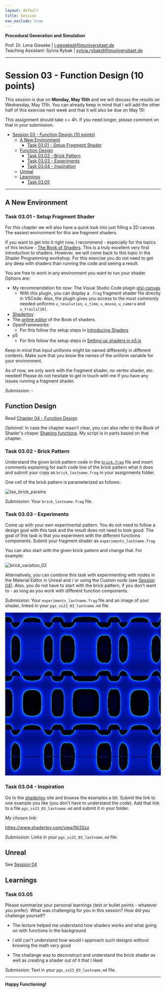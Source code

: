 ```yaml
---
layout: default
title: Session
nav_exclude: true
---
```


**Procedural Generation and Simulation**  


Prof. Dr. Lena Gieseke \| l.gieseke@filmuniversitaet.de  
Teaching Assistant: Sylvia Rybak \| sylvia.rybak@filmuniversitaet.de

---

# Session 03 - Function Design (10 points)

This session is due on **Monday, May 15th** and we will discuss the results on Wednesday, May 17th. You can already keep in mind that I will add the other half of this exercise next week and that it will also be due on May 15!

This assignment should take <= 4h. If you need longer, please comment on that in your submission.

- [Session 03 - Function Design (10 points)](#session-03---function-design-10-points)
  - [A New Environment](#a-new-environment)
    - [Task 03.01 - Setup Fragment Shader](#task-0301---setup-fragment-shader)
  - [Function Design](#function-design)
    - [Task 03.02 - Brick Pattern](#task-0302---brick-pattern)
    - [Task 03.03 - Experiments](#task-0303---experiments)
    - [Task 03.04 - Inspiration](#task-0304---inspiration)
  - [Unreal](#unreal)
  - [Learnings](#learnings)
    - [Task 03.05](#task-0305)


---

## A New Environment

### Task 03.01 - Setup Fragment Shader

For this chapter we will also have a quick look into just filling a 2D canvas. The easiest environment for this are fragment shaders. 

<!-- You should be roughly familiar with working with a fragment shader from last term's lecture *Theoretical Backgrounds in Audio and Graphics*.  -->

If you want to get into it right now, I recommend - especially for the topics of this lecture - [The Book of Shaders](https://thebookofshaders.com/). This is a truly excellent very first introduction to shaders. However, we will come back to this topic in the Shader Programming workshop. For this exercise you do not need to get any deep with shaders than running the code and seeing a result.

You are free to work in any environment you want to run your shader. Options are:

* My recommendation for now: The Visual Studio Code plugin [glsl-canvas](https://marketplace.visualstudio.com/items?itemName=circledev.glsl-canvas)
    * With this plugin, you can display a `.frag` fragment shader file directly in VSCode. Also, the plugin gives you access to the most commonly needed uniforms `u_resolution`, `u_time`, `u_mouse`, `u_camera` and `u_trails[10]`.
* [Shadertoy](https://www.shadertoy.com/)
* The [online editor](http://editor.thebookofshaders.com/) of the Book of shaders.
* OpenFrameworks
    * For this follow the setup steps in [Introducing Shaders](https://openframeworks.cc/ofBook/chapters/shaders.html)
* p5
    * For this follow the setup steps in [Setting up shaders in p5.js](https://itp-xstory.github.io/p5js-shaders/#/./docs/setting-up-shaders-in-p5)  

Keep in mind that input uniforms might be named differently in different contexts. Make sure that you know the names of the uniform variable for your environment.  

As of now, we only work with the fragment shader, no vertex shader, etc. needed! Please do not hesitate to get in touch with me if you have any issues running a fragment shader.

*Submission:* -

## Function Design

Read [Chapter 04 - Function Design](../../02_scripts/pgs_ss23_03_functions_script.md)

*Optional*: In case the chapter wasn't clear, you can also refer to the Book of Shader's chaper [Shaping functions](https://thebookofshaders.com/05/). My script is in parts based on that chapter.

### Task 03.02 - Brick Pattern

Understand the given brick pattern code in the [`brick.frag`](brick.frag) file and insert comments explaining for each code line of the brick pattern what it does and submit your copy as `brick_lastname.frag` in your assignments folder.

One cell of the brick pattern is parameterized as follows:

![tex_brick_params](img/tex_brick_params.png)

*Submission:* Your `brick_lastname.frag` file.

### Task 03.03 - Experiments

Come up with your own experimental pattern. You do not need to follow a design goal with this task and the result does not need to look good. The goal of this task is that you experiment with the different functions components. Submit your fragment shader as `experiments_lastname.frag`

You can also start with the given brick pattern and change that. For example:

![brick_variation_02](img/brick_02.png)

Alternatively, you can combine this task with experimenting with nodes in the Material Editor in Unreal and / or using the Custom node (see [Session 04](../04_tilings/README.md#unreal)). Also, you do not have to start with the brick pattern, if you don't want to - as long as you work with different function components.

*Submission:* Your `experiments_lastname.frag` file and an image of your shader, linked in your `pgs_ss23_03_lastname.md` file.

![myshader](img/shade_experiment_aljosa.jpg)


### Task 03.04 - Inspiration

Go to the [shadertoy](https://www.shadertoy.com/) site and browse the examples a bit. Submit the link to one example you like (you don't have to understand the code). Add that link to a file `pgs_ss23_03_lastname.md` and submit it in your folder.

*My chosen link:*

https://www.shadertoy.com/view/Nt2Szz

*Submission:* Links in your `pgs_ss23_03_lastname.md` file.

## Unreal

See [Session 04](../04_tilings/README.md#unreal)

## Learnings

### Task 03.05

Please summarize your personal learnings (text or bullet points - whatever you prefer). What was challenging for you in this session? How did you challenge yourself?

* The lecture helped me understand how shaders works and what going on with functions in the background

* I still can't understand how would I approach such designs without knowing the math very good

* The challange was to deconstruct and understand the brick shader as well as creating a shader out of it that I liked

*Submission:* Text in your `pgs_ss23_03_lastname.md` file.

---

**Happy Functioning!**

